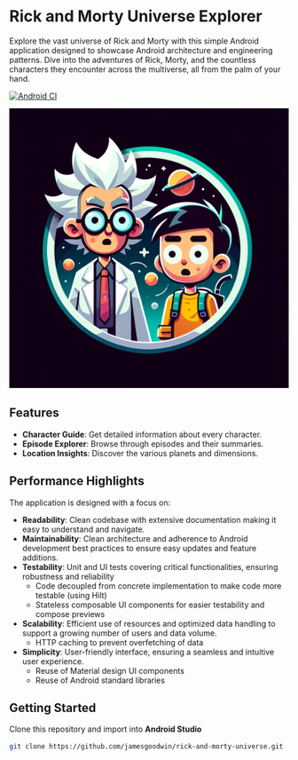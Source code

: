 # Rick and Morty Universe Explorer

Explore the vast universe of Rick and Morty with this simple Android application designed to showcase Android architecture and engineering patterns. Dive into the adventures of Rick, Morty, and the countless characters they encounter across the multiverse, all from the palm of your hand.

[![Android CI](https://github.com/jamesgoodwin/rick-and-morty-universe/actions/workflows/android.yml/badge.svg)](https://github.com/jamesgoodwin/rick-and-morty-universe/actions/workflows/android.yml)

![Rick And Morty Image](/readme_logo.webp)


## Features
- **Character Guide**: Get detailed information about every character.
- **Episode Explorer**: Browse through episodes and their summaries.
- **Location Insights**: Discover the various planets and dimensions.

## Performance Highlights

The application is designed with a focus on:
- **Readability**: Clean codebase with extensive documentation making it easy to understand and navigate.
- **Maintainability**: Clean architecture and adherence to Android development best practices to ensure easy updates and feature additions.
- **Testability**: Unit and UI tests covering critical functionalities, ensuring robustness and reliability
  - Code decoupled from concrete implementation to make code more testable (using Hilt)
  - Stateless composable UI components for easier testability and compose previews
- **Scalability**: Efficient use of resources and optimized data handling to support a growing number of users and data volume.
  - HTTP caching to prevent overfetching of data 
- **Simplicity**: User-friendly interface, ensuring a seamless and intuitive user experience.
  - Reuse of Material design UI components
  - Reuse of Android standard libraries 

## Getting Started

Clone this repository and import into **Android Studio**

```bash
git clone https://github.com/jamesgoodwin/rick-and-morty-universe.git
